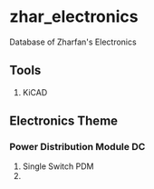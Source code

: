 # zhar_electronics
Database of Zharfan's Electronics 

## Tools 
  1. KiCAD

## Electronics Theme
### Power Distribution Module DC
  1. Single Switch PDM
  2.

